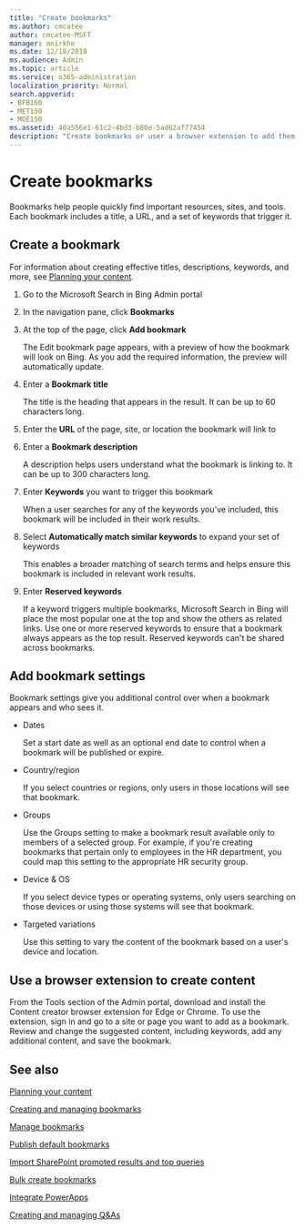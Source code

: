 ```yaml
---
title: "Create bookmarks"
ms.author: cmcatee
author: cmcatee-MSFT
manager: mnirkhe
ms.date: 12/18/2018
ms.audience: Admin
ms.topic: article
ms.service: o365-administration
localization_priority: Normal
search.appverid:
- BFB160
- MET150
- MOE150
ms.assetid: 40a556e1-61c2-4bd3-b80e-5ad62af77454
description: "Create bookmarks or user a browser extension to add them to your Microsoft Search in Bing work results"
---
```


# Create bookmarks

Bookmarks help people quickly find important resources, sites, and tools. Each bookmark includes a title, a URL, and a set of keywords that trigger it.
  
## Create a bookmark

For information about creating effective titles, descriptions, keywords, and more, see [Planning your content](../setup/plan-your-content.md).
  
1. Go to the Microsoft Search in Bing Admin portal
    
2. In the navigation pane, click **Bookmarks**
    
3. At the top of the page, click **Add bookmark**
    
    The Edit bookmark page appears, with a preview of how the bookmark will look on Bing. As you add the required information, the preview will automatically update.
    
4. Enter a **Bookmark title**
    
    The title is the heading that appears in the result. It can be up to 60 characters long.
    
5. Enter the **URL** of the page, site, or location the bookmark will link to 
    
6. Enter a **Bookmark description**
    
    A description helps users understand what the bookmark is linking to. It can be up to 300 characters long.
    
7. Enter **Keywords** you want to trigger this bookmark 
    
    When a user searches for any of the keywords you've included, this bookmark will be included in their work results.
    
8. Select **Automatically match similar keywords** to expand your set of keywords 
    
    This enables a broader matching of search terms and helps ensure this bookmark is included in relevant work results.
    
9. Enter **Reserved keywords**
    
    If a keyword triggers multiple bookmarks, Microsoft Search in Bing will place the most popular one at the top and show the others as related links. Use one or more reserved keywords to ensure that a bookmark always appears as the top result. Reserved keywords can't be shared across bookmarks.
    
## Add bookmark settings

Bookmark settings give you additional control over when a bookmark appears and who sees it.
  
- Dates
    
    Set a start date as well as an optional end date to control when a bookmark will be published or expire. 
    
- Country/region
    
    If you select countries or regions, only users in those locations will see that bookmark.
    
- Groups
    
    Use the Groups setting to make a bookmark result available only to members of a selected group. For example, if you're creating bookmarks that pertain only to employees in the HR department, you could map this setting to the appropriate HR security group.
    
- Device &amp; OS
    
    If you select device types or operating systems, only users searching on those devices or using those systems will see that bookmark.
    
- Targeted variations
    
    Use this setting to vary the content of the bookmark based on a user's device and location.
    
## Use a browser extension to create content

From the Tools section of the Admin portal, download and install the Content creator browser extension for Edge or Chrome. To use the extension, sign in and go to a site or page you want to add as a bookmark. Review and change the suggested content, including keywords, add any additional content, and save the bookmark.
  
## See also

[Planning your content](../setup/plan-your-content.md)
  
[Creating and managing bookmarks](create-and-manage-bookmarks.md)
  
[Manage bookmarks](manage-bookmarks.md)
  
[Publish default bookmarks](publish-default-bookmarks.md)
  
[Import SharePoint promoted results and top queries](import-sharepoint-promoted-results-and-top-queries.md)
  
[Bulk create bookmarks](bulk-create-bookmarks.md)
  
[Integrate PowerApps](integrate-powerapps.md)
  
[Creating and managing Q&amp;As](../q-as/create-and-manage-q-as.md)
  

